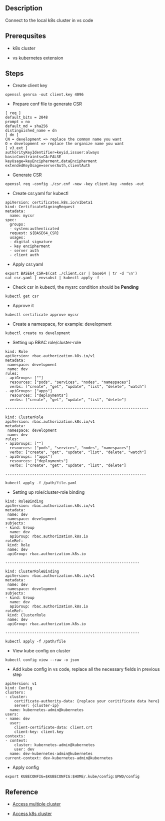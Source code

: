 ## Description

Connect to the local k8s cluster in vs code

## Prerequsites

* k8s cluster

* vs kubernetes extension


## Steps

* Create client key

```
openssl genrsa -out client.key 4096
```

* Prepare conf file to generate CSR

```
[ req ]
default_bits = 2048
prompt = no
default_md = sha256
distinguished_name = dn
[ dn ]
CN = development => replace the common name you want
O = development => replace the organize name you want
[ v3_ext ]
authorityKeyIdentifier=keyid,issuer:always
basicConstraints=CA:FALSE
keyUsage=keyEncipherment,dataEncipherment
extendedKeyUsage=serverAuth,clientAuth
```

* Generate CSR

```
openssl req -config ./csr.cnf -new -key client.key -nodes -out 
```

* Create csr.yaml for kubectl

```
apiVersion: certificates.k8s.io/v1beta1
kind: CertificateSigningRequest
metadata:
  name: mycsr
spec:
  groups:
  - system:authenticated
  request: ${BASE64_CSR}
  usages:
  - digital signature
  - key encipherment
  - server auth
  - client auth
```

* Apply csr.yaml

```
export BASE64_CSR=$(cat ./client.csr | base64 | tr -d '\n')
cat csr.yaml | envsubst | kubectl apply -f -
```

* Check csr in kubectl, the mysrc condition should be **Pending**

```
kubectl get csr
```

* Approve it

```
kubectl certificate approve mycsr
```

* Create a namespace, for example: development

```
kubectl create ns development
```

* Setting up RBAC role/cluster-role

```
kind: Role
apiVersion: rbac.authorization.k8s.io/v1
metadata:
 namespace: development
 name: dev
rules:
- apiGroups: [""]
  resources: ["pods", "services", "nodes", "namespaces"]
  verbs: ["create", "get", "update", "list", "delete", "watch"]
- apiGroups: ["apps"]
  resources: ["deployments"]
  verbs: ["create", "get", "update", "list", "delete"]

----------------------------------------------------------------

kind: ClusterRole
apiVersion: rbac.authorization.k8s.io/v1
metadata:
 namespace: development
 name: dev
rules:
- apiGroups: [""]
  resources: ["pods", "services", "nodes", "namespaces"]
  verbs: ["create", "get", "update", "list", "delete", "watch"]
- apiGroups: ["apps"]
  resources: ["deployments"]
  verbs: ["create", "get", "update", "list", "delete"]

---------------------------------------------------------------

kubectl apply -f /path/file.yaml
```

* Setting up role/cluster-role binding

```
kind: RoleBinding
apiVersion: rbac.authorization.k8s.io/v1
metadata:
 name: dev
 namespace: development
subjects:
- kind: Group
  name: dev
  apiGroup: rbac.authorization.k8s.io
roleRef:
 kind: Role
 name: dev
 apiGroup: rbac.authorization.k8s.io

------------------------------------------------------------

kind: ClusterRoleBinding
apiVersion: rbac.authorization.k8s.io/v1
metadata:
 name: dev
 namespace: development
subjects:
- kind: Group
  name: dev
  apiGroup: rbac.authorization.k8s.io
roleRef:
 kind: ClusterRole
 name: dev
 apiGroup: rbac.authorization.k8s.io

------------------------------------------------------------

kubectl apply -f /path/file
```

* View kube config on cluster

```
kubectl config view --raw -o json
```

* Add kube config in vs code, replace all the necessary fields in previous step

```
apiVersion: v1
kind: Config
clusters:
- cluster:
    certificate-authority-data: {replace your ceritificate data here}
    server: {cluster-ip}
  name: kubernetes-admin@kubernetes
users:
- name: dev
  user: 
    client-certificate-data: client.crt
    client-key: client.key
contexts:
- context:
    cluster: kubernetes-admin@kubernetes
    user: dev
  name: dev-kubernetes-admin@kubernetes
current-context: dev-kubernetes-admin@kubernetes

```

* Apply config

```
export KUBECONFIG=$KUBECONFIG:$HOME/.kube/config:$PWD/config
```

## Reference

* [Access multiple cluster](https://kubernetes.io/docs/tasks/access-application-cluster/configure-access-multiple-clusters/)

* [Access k8s cluster](https://medium.com/better-programming/k8s-tips-give-access-to-your-clusterwith-a-client-certificate-dfb3b71a76fe)


